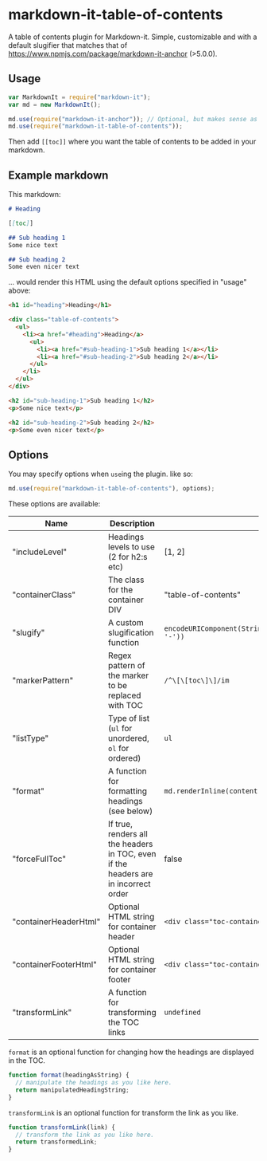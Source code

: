 # markdown-it-table-of-contents
A table of contents plugin for Markdown-it. Simple, customizable and with a default slugifier that matches that of https://www.npmjs.com/package/markdown-it-anchor (>5.0.0).

## Usage

``` javascript
var MarkdownIt = require("markdown-it");
var md = new MarkdownIt();

md.use(require("markdown-it-anchor")); // Optional, but makes sense as you really want to link to something
md.use(require("markdown-it-table-of-contents"));
```

Then add `[[toc]]` where you want the table of contents to be added in your markdown.

## Example markdown

This markdown:
``` markdown
# Heading

[[toc]]

## Sub heading 1
Some nice text

## Sub heading 2
Some even nicer text
```

... would render this HTML using the default options specified in "usage" above:
``` html
<h1 id="heading">Heading</h1>

<div class="table-of-contents">
  <ul>
    <li><a href="#heading">Heading</a>
      <ul>
        <li><a href="#sub-heading-1">Sub heading 1</a></li>
        <li><a href="#sub-heading-2">Sub heading 2</a></li>
      </ul>
    </li>
  </ul>
</div>

<h2 id="sub-heading-1">Sub heading 1</h2>
<p>Some nice text</p>

<h2 id="sub-heading-2">Sub heading 2</h2>
<p>Some even nicer text</p>
```

## Options

You may specify options when `use`ing the plugin. like so:
``` javascript
md.use(require("markdown-it-table-of-contents"), options);
```

These options are available:

Name                   | Description                                                                         | Default
-----------------------|-------------------------------------------------------------------------------------|------------------------------------
"includeLevel"         | Headings levels to use (2 for h2:s etc)                                             | [1, 2]
"containerClass"       | The class for the container DIV                                                     | "table-of-contents"
"slugify"              | A custom slugification function                                                     | `encodeURIComponent(String(s).trim().toLowerCase().replace(/\s+/g, '-'))`
"markerPattern"        | Regex pattern of the marker to be replaced with TOC                                 | `/^\[\[toc\]\]/im`
"listType"             | Type of list (`ul` for unordered, `ol` for ordered)                                 | `ul`
"format"               | A function for formatting headings (see below)                                      | `md.renderInline(content)`
"forceFullToc"         | If true, renders all the headers in TOC, even if the headers are in incorrect order | false
"containerHeaderHtml"  | Optional HTML string for container header                                           | `<div class="toc-container-header">Contents</div>`
"containerFooterHtml"  | Optional HTML string for container footer                                           | `<div class="toc-container-footer">Footer</div>`
"transformLink"        | A function for transforming the TOC links                                           | `undefined`

`format` is an optional function for changing how the headings are displayed in the TOC.
```js
function format(headingAsString) {
  // manipulate the headings as you like here.
  return manipulatedHeadingString;
}
```

`transformLink` is an optional function for transform the link as you like.
```js
function transformLink(link) {
  // transform the link as you like here.
  return transformedLink;
}
```
